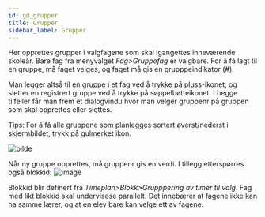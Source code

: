 ```yaml
---
id: gd_grupper
title: Grupper
sidebar_label: Grupper
---
```

Her opprettes grupper i valgfagene som skal igangettes inneværende skoleår. 
Bare fag fra menyvalget _Fag>Gruppefag_ er valgbare. For å få lagt til en gruppe, må faget velges, og faget må gis en grupppeindikator (#).

Man legger altså til en gruppe i et fag ved å trykke på pluss-ikonet, og sletter en registrert gruppe ved å trykke på søppelbøtteikonet. I begge tilfeller får man frem et dialogvindu hvor man velger gruppenr på gruppen som skal opprettes eller slettes.

Tips: For å få alle gruppene som planlegges sortert øverst/nederst i skjermbildet, trykk på gulmerket ikon.

![bilde](https://github.com/BarmanHanssen/iskole/assets/80097133/6299aecd-9cd5-4f36-adcf-65ed5772d579)

Når ny gruppe opprettes, må gruppenr gis en verdi. I tillegg etterspørres også blokkid:
![image](https://github.com/BarmanHanssen/iskole/assets/80097133/30ad1c9b-fbf7-4c64-8126-5ea84f28b547)

Blokkid blir definert fra _Timeplan>Blokk>Grupppering av timer til valg_. Fag med likt blokkid skal undervisese parallelt. Det innebærer at fagene ikke kan ha samme lærer, og at en elev bare kan velge ett av fagene.

